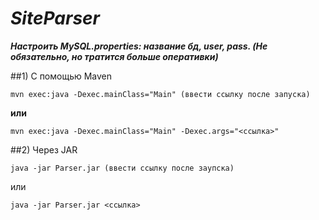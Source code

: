 # *SiteParser*

***Настроить MySQL.properties: название бд, user, pass. (Не обязательно, но тратится больше оперативки)***

##1) С помощью Maven

```mvn exec:java -Dexec.mainClass="Main" (ввести ссылку после запуска)```

**или**

```mvn exec:java -Dexec.mainClass="Main" -Dexec.args="<ссылка>"```

##2) Через JAR

```java -jar Parser.jar (ввести ссылку после заупска)```

или

```java -jar Parser.jar <ссылка>```
